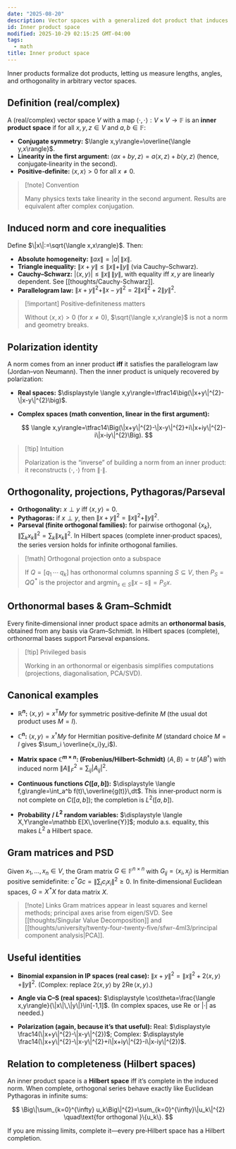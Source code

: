 ```yaml
---
date: "2025-08-20"
description: Vector spaces with a generalized dot product that induces length, angles, orthogonality, and projections; the gateway from Euclidean geometry to Hilbert spaces.
id: Inner product space
modified: 2025-10-29 02:15:25 GMT-04:00
tags:
  - math
title: Inner product space
---
```


Inner products formalize dot products, letting us measure lengths, angles, and orthogonality in arbitrary vector spaces.

## Definition (real/complex)

A (real/complex) vector space $V$ with a map $\langle\cdot,\cdot\rangle:V\times V\to \mathbb F$ is an **inner product space** if for all $x,y,z\in V$ and $a,b\in\mathbb F$:

- **Conjugate symmetry:** $\langle x,y\rangle=\overline{\langle y,x\rangle}$.
- **Linearity in the first argument:** $\langle ax+by,z\rangle=a\langle x,z\rangle+b\langle y,z\rangle$ (hence, conjugate‑linearity in the second).
- **Positive‑definite:** $\langle x,x\rangle>0$ for all $x\neq 0$.

> [!note] Convention
>
> Many physics texts take linearity in the second argument. Results are equivalent after complex conjugation.

## Induced norm and core inequalities

Define $\|x\|:=\sqrt{\langle x,x\rangle}$. Then:

- **Absolute homogeneity:** $\|a x\|=|a|\,\|x\|$.
- **Triangle inequality:** $\|x+y\|\le \|x\|+\|y\|$ (via Cauchy–Schwarz).
- **Cauchy–Schwarz:** $|\langle x,y\rangle|\le \|x\|\,\|y\|$, with equality iff $x,y$ are linearly dependent. See [[thoughts/Cauchy-Schwarz]].
- **Parallelogram law:** $\|x+y\|^{2}+\|x-y\|^{2}=2\|x\|^{2}+2\|y\|^{2}$.

> [!important] Positive‑definiteness matters
>
> Without $\langle x,x\rangle>0$ (for $x\ne0$), $\sqrt{\langle x,x\rangle}$ is not a norm and geometry breaks.

## Polarization identity

A norm comes from an inner product **iff** it satisfies the parallelogram law (Jordan–von Neumann). Then the inner product is uniquely recovered by polarization:

- **Real spaces:** $\displaystyle \langle x,y\rangle=\tfrac14\big(\|x+y\|^{2}-\|x-y\|^{2}\big)$.
- **Complex spaces (math convention, linear in the first argument):**

  $$
  \langle x,y\rangle=\tfrac14\Big(\|x+y\|^{2}-\|x-y\|^{2}+i\|x+iy\|^{2}-i\|x-iy\|^{2}\Big).
  $$

> [!tip] Intuition
>
> Polarization is the “inverse” of building a norm from an inner product: it reconstructs $\langle\cdot,\cdot\rangle$ from $\|\cdot\|$.

## Orthogonality, projections, Pythagoras/Parseval

- **Orthogonality:** $x\perp y$ iff $\langle x,y\rangle=0$.
- **Pythagoras:** if $x\perp y$, then $\|x+y\|^{2}=\|x\|^{2}+\|y\|^{2}$.
- **Parseval (finite orthogonal families):** for pairwise orthogonal $\{x_k\}$, $\big\|\sum_k x_k\big\|^{2}=\sum_k\|x_k\|^{2}$.
  In Hilbert spaces (complete inner‑product spaces), the series version holds for infinite orthogonal families.

> [!math] Orthogonal projection onto a subspace
>
> If $Q=[q_1\,\cdots\,q_k]$ has orthonormal columns spanning $S\subseteq V$, then $P_S=QQ^{\!*}$ is the projector and $\operatorname{argmin}_{s\in S}\|x-s\|=P_S x$.

## Orthonormal bases & Gram–Schmidt

Every finite‑dimensional inner product space admits an **orthonormal basis**, obtained from any basis via Gram–Schmidt. In Hilbert spaces (complete), orthonormal bases support Parseval expansions.

> [!tip] Privileged basis
>
> Working in an orthonormal or eigenbasis simplifies computations (projections, diagonalisation, PCA/SVD).

## Canonical examples

- **$\mathbb R^{n}$:**
  $\displaystyle \langle x,y\rangle=x^{\mathsf T} M y$ for symmetric positive‑definite $M$ (the usual dot product uses $M=I$).

- **$\mathbb C^{n}$:**
  $\displaystyle \langle x,y\rangle=x^{\dagger} M y$ for Hermitian positive‑definite $M$ (standard choice $M=I$ gives $\sum_i \overline{x_i}y_i$).

- **Matrix space $\mathbb C^{m\times n}$: (Frobenius/Hilbert–Schmidt)**
  $\displaystyle \langle A,B\rangle=\operatorname{tr}(A B^{\dagger})$ with induced norm $\|A\|_{\!F}^{2}=\sum_{ij}|A_{ij}|^{2}$.

- **Continuous functions $C([a,b])$:**
  $\displaystyle \langle f,g\rangle=\int_a^b f(t)\,\overline{g(t)}\,dt$. This inner‑product norm is not complete on $C([a,b])$; the completion is $L^{2}([a,b])$.

- **Probability / $L^{2}$ random variables:**
  $\displaystyle \langle X,Y\rangle=\mathbb E[X\,\overline{Y}]$; modulo a.s. equality, this makes $L^{2}$ a Hilbert space.

## Gram matrices and PSD

Given $x_1,\ldots,x_n\in V$, the Gram matrix $G\in\mathbb{F}^{n\times n}$ with $G_{ij}=\langle x_i,x_j\rangle$ is Hermitian positive semidefinite: $c^{\!*} G c=\big\|\sum_i c_i x_i\big\|^2\ge 0$. In finite‑dimensional Euclidean spaces, $G=X^{\!*}X$ for data matrix $X$.

> [!note] Links
> Gram matrices appear in least squares and kernel methods; principal axes arise from eigen/SVD. See [[thoughts/Singular Value Decomposition]] and [[thoughts/university/twenty-four-twenty-five/sfwr-4ml3/principal component analysis|PCA]].

## Useful identities

- **Binomial expansion in IP spaces (real case):**
  $\displaystyle \|x+y\|^{2}=\|x\|^{2}+2\langle x,y\rangle+\|y\|^{2}$. (Complex: replace $2\langle x,y\rangle$ by $2\operatorname{Re}\langle x,y\rangle$.)

- **Angle via C–S (real spaces):**
  $\displaystyle \cos\theta=\frac{\langle x,y\rangle}{\|x\|\,\|y\|}\in[-1,1]$. (In complex spaces, use $\operatorname{Re}$ or $|\cdot|$ as needed.)

- **Polarization (again, because it’s that useful):**
  Real: $\displaystyle \frac14(\|x+y\|^{2}-\|x-y\|^{2})$;
  Complex: $\displaystyle \frac14(\|x+y\|^{2}-\|x-y\|^{2}+i\|x+iy\|^{2}-i\|x-iy\|^{2})$.

## Relation to completeness (Hilbert spaces)

An inner product space is a **Hilbert space** iff it’s complete in the induced norm. When complete, orthogonal series behave exactly like Euclidean Pythagoras in infinite sums:

$$
\Big\|\sum_{k=0}^{\infty} u_k\Big\|^{2}=\sum_{k=0}^{\infty}\|u_k\|^{2}
\quad\text{for orthogonal }\{u_k\}.
$$

If you are missing limits, complete it—every pre‑Hilbert space has a Hilbert completion.
